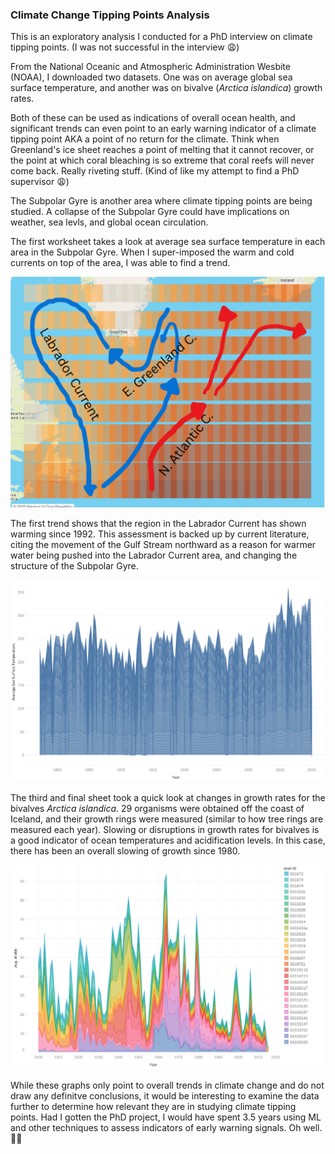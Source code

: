### Climate Change Tipping Points Analysis

This is an exploratory analysis I conducted for a PhD interview on climate tipping points. (I was not successful in the interview 😩)

From the National Oceanic and Atmospheric Administration Wesbite (NOAA), I downloaded two datasets. One was on average global sea surface temperature, and another was on bivalve (*Arctica islandica*) growth rates.

Both of these can be used as indications of overall ocean health, and significant trends can even point to an early warning indicator of a climate tipping point AKA a point of no return for the climate. Think when Greenland's ice sheet reaches a point of melting that it cannot recover, or the point at which coral bleaching is so extreme that coral reefs will never come back. Really riveting stuff. (Kind of like my attempt to find a PhD supervisor 😩)

The Subpolar Gyre is another area where climate tipping points are being studied. A collapse of the Subpolar Gyre could have implications on weather, sea levls, and global ocean circulation.

The first worksheet takes a look at average sea surface temperature in each area in the Subpolar Gyre. When I super-imposed the warm and cold currents on top of the area, I was able to find a trend.

<p align="left">
  <img src="https://github.com/amethystaurora-robo/Climate_change_analysis/blob/main/currents.png"/>
</p>

The first trend shows that the region in the Labrador Current has shown warming since 1992. This assessment is backed up by current literature, citing the movement of the Gulf Stream northward as a reason for warmer water being pushed into the Labrador Current area, and changing the structure of the Subpolar Gyre.

<p align="left">
  <img src="https://github.com/amethystaurora-robo/Climate_change_analysis/blob/main/labrador_current.png"/>
</p>


The third and final sheet took a quick look at changes in growth rates for the bivalves *Arctica islandica*. 29 organisms were obtained off the coast of Iceland, and their growth rings were measured (similar to how tree rings are measured each year). Slowing or disruptions in growth rates for bivalves is a good indicator of ocean temperatures and acidification levels. In this case, there has been an overall slowing of growth since 1980.

<p align="left">
  <img src="https://github.com/amethystaurora-robo/Climate_change_analysis/blob/main/bivalves.png"/>
</p>

While these graphs only point to overall trends in climate change and do not draw any definitve conclusions, it would be interesting to examine the data further to determine how relevant they are in studying climate tipping points. Had I gotten the PhD project, I would have spent 3.5 years using ML and other techniques to assess indicators of early warning signals. Oh well. 🤷‍♀️
